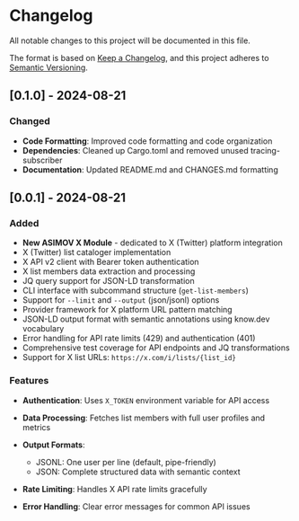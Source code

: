 # Changelog

All notable changes to this project will be documented in this file.

The format is based on [Keep a Changelog](https://keepachangelog.com/en/1.0.0/),
and this project adheres to [Semantic Versioning](https://semver.org/spec/v2.0.0.html).

## [0.1.0] - 2024-08-21

### Changed

- **Code Formatting**: Improved code formatting and code organization
- **Dependencies**: Cleaned up Cargo.toml and removed unused tracing-subscriber
- **Documentation**: Updated README.md and CHANGES.md formatting

## [0.0.1] - 2024-08-21

### Added

- **New ASIMOV X Module** - dedicated to X (Twitter) platform integration
- X (Twitter) list cataloger implementation
- X API v2 client with Bearer token authentication
- X list members data extraction and processing
- JQ query support for JSON-LD transformation
- CLI interface with subcommand structure (`get-list-members`)
- Support for `--limit` and `--output` (json/jsonl) options
- Provider framework for X platform URL pattern matching
- JSON-LD output format with semantic annotations using know.dev vocabulary
- Error handling for API rate limits (429) and authentication (401)
- Comprehensive test coverage for API endpoints and JQ transformations
- Support for X list URLs: `https://x.com/i/lists/{list_id}`

### Features

- **Authentication**: Uses `X_TOKEN` environment variable for API access
- **Data Processing**: Fetches list members with full user profiles and metrics
- **Output Formats**:

  - JSONL: One user per line (default, pipe-friendly)
  - JSON: Complete structured data with semantic context
- **Rate Limiting**: Handles X API rate limits gracefully
- **Error Handling**: Clear error messages for common API issues